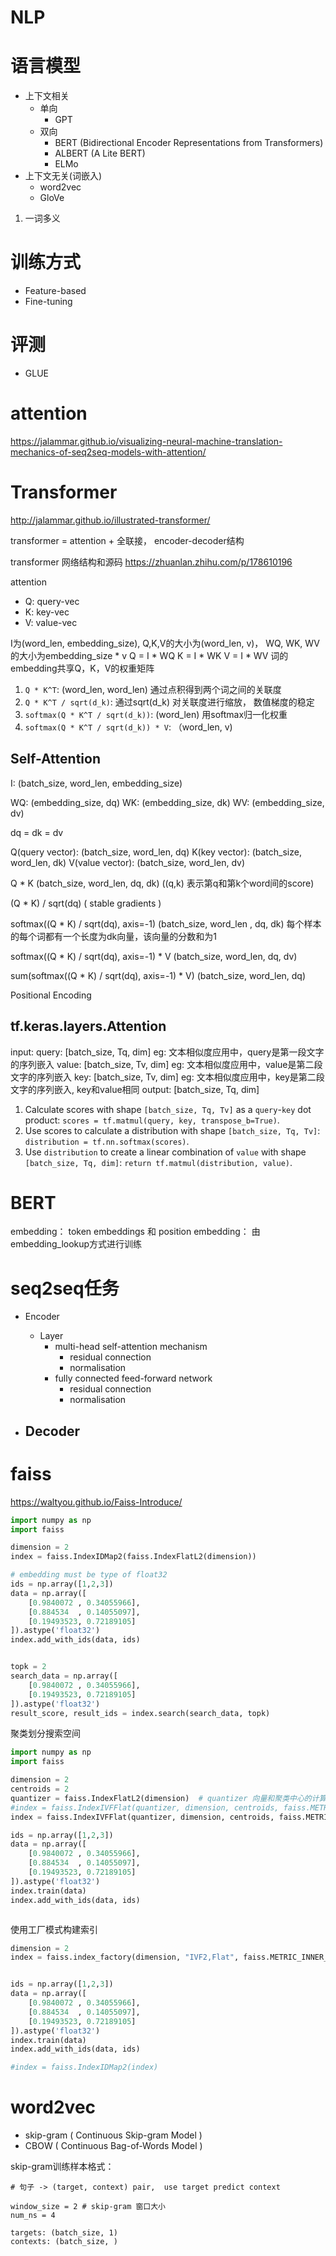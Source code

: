 

# NLP

# 语言模型
- 上下文相关
  - 单向
    - GPT
  - 双向
    - BERT (Bidirectional Encoder Representations from Transformers)
    - ALBERT (A Lite BERT)
    - ELMo
- 上下文无关(词嵌入)
  - word2vec
  - GloVe

1. 一词多义

# 训练方式
- Feature-based
- Fine-tuning






# 评测
- GLUE

# attention
https://jalammar.github.io/visualizing-neural-machine-translation-mechanics-of-seq2seq-models-with-attention/


# Transformer
http://jalammar.github.io/illustrated-transformer/

transformer = attention + 全联接， encoder-decoder结构

transformer 网络结构和源码 https://zhuanlan.zhihu.com/p/178610196

attention
- Q: query-vec
- K: key-vec
- V: value-vec

I为(word_len, embedding_size), Q,K,V的大小为(word_len, v)， WQ, WK, WV的大小为embedding_size * v
Q = I * WQ
K = I * WK
V = I * WV
词的embedding共享Q，K，V的权重矩阵

1. `Q * K^T`: (word_len, word_len) 通过点积得到两个词之间的关联度
2. `Q * K^T / sqrt(d_k)`: 通过sqrt(d_k) 对关联度进行缩放， 数值梯度的稳定
3. `softmax(Q * K^T / sqrt(d_k))`:  (word_len) 用softmax归一化权重
4. `softmax(Q * K^T / sqrt(d_k)) * V`: （word_len, v)


## Self-Attention

I:  (batch_size, word_len, embedding_size)

WQ: (embedding_size, dq)
WK: (embedding_size, dk)
WV: (embedding_size, dv)

dq = dk = dv

Q(query vector):  (batch_size, word_len, dq)
K(key vector): (batch_size, word_len, dk)
V(value vector): (batch_size, word_len, dv)

Q * K (batch_size, word_len, dq, dk)   ((q,k) 表示第q和第k个word间的score)

(Q * K) / sqrt(dq)   ( stable gradients )

softmax((Q * K) / sqrt(dq), axis=-1)   (batch_size, word_len , dq, dk)   每个样本的每个词都有一个长度为dk向量，该向量的分数和为1

softmax((Q * K) / sqrt(dq), axis=-1) * V   (batch_size, word_len, dq, dv)

sum(softmax((Q * K) / sqrt(dq), axis=-1) * V)  (batch_size, word_len, dq)

Positional Encoding

## tf.keras.layers.Attention
input: 
  query: [batch_size, Tq, dim] eg: 文本相似度应用中，query是第一段文字的序列嵌入
  value: [batch_size, Tv, dim] eg: 文本相似度应用中，value是第二段文字的序列嵌入
  key: [batch_size, Tv, dim] eg: 文本相似度应用中，key是第二段文字的序列嵌入, key和value相同
output:
  [batch_size, Tq, dim]

1. Calculate scores with shape `[batch_size, Tq, Tv]` as a `query`-`key` dot
  product: `scores = tf.matmul(query, key, transpose_b=True)`.
2. Use scores to calculate a distribution with shape
  `[batch_size, Tq, Tv]`: `distribution = tf.nn.softmax(scores)`.
3. Use `distribution` to create a linear combination of `value` with
  shape `[batch_size, Tq, dim]`:
  `return tf.matmul(distribution, value)`.

# BERT

embedding：
token embeddings 和 position embedding： 由embedding_lookup方式进行训练






# seq2seq任务
- Encoder
  - Layer
    - multi-head self-attention mechanism
      - residual connection
      - normalisation
    - fully connected feed-forward network
      - residual connection
      - normalisation

- Decoder
  - 


# faiss

https://waltyou.github.io/Faiss-Introduce/

```python
import numpy as np
import faiss

dimension = 2
index = faiss.IndexIDMap2(faiss.IndexFlatL2(dimension))

# embedding must be type of float32
ids = np.array([1,2,3])
data = np.array([
    [0.9840072 , 0.34055966],
    [0.884534  , 0.14055097],
    [0.19493523, 0.72189105]
]).astype('float32')
index.add_with_ids(data, ids)


topk = 2
search_data = np.array([
    [0.9840072 , 0.34055966],
    [0.19493523, 0.72189105]
]).astype('float32')
result_score, result_ids = index.search(search_data, topk)

```


聚类划分搜索空间
```python
import numpy as np
import faiss

dimension = 2
centroids = 2
quantizer = faiss.IndexFlatL2(dimension)  # quantizer 向量和聚类中心的计算索引
#index = faiss.IndexIVFFlat(quantizer, dimension, centroids, faiss.METRIC_L2)
index = faiss.IndexIVFFlat(quantizer, dimension, centroids, faiss.METRIC_INNER_PRODUCT)

ids = np.array([1,2,3])
data = np.array([
    [0.9840072 , 0.34055966],
    [0.884534  , 0.14055097],
    [0.19493523, 0.72189105]
]).astype('float32')
index.train(data)
index.add_with_ids(data, ids)



```


使用工厂模式构建索引
```python
dimension = 2
index = faiss.index_factory(dimension, "IVF2,Flat", faiss.METRIC_INNER_PRODUCT)


ids = np.array([1,2,3])
data = np.array([
    [0.9840072 , 0.34055966],
    [0.884534  , 0.14055097],
    [0.19493523, 0.72189105]
]).astype('float32')
index.train(data)
index.add_with_ids(data, ids)

#index = faiss.IndexIDMap2(index)
```


# word2vec

- skip-gram ( Continuous Skip-gram Model )
- CBOW ( Continuous Bag-of-Words Model )


skip-gram训练样本格式：

```
# 句子 -> (target, context) pair,  use target predict context

window_size = 2 # skip-gram 窗口大小
num_ns = 4

targets: (batch_size, 1)
contexts: (batch_size, )

```